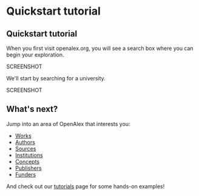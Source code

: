 # Quickstart tutorial

## Quickstart tutorial

When you first visit openalex.org, you will see a search box where you can begin your exploration.

SCREENSHOT

We'll start by searching for a university.

SCREENSHOT

## What's next?

Jump into an area of OpenAlex that interests you:

* [Works](the-data/works/)
* [Authors](the-data/authors/)
* [Sources](the-data/sources.md)
* [Institutions](the-data/institutions.md)
* [Concepts](the-data/concepts.md)
* [Publishers](the-data/publishers.md)
* [Funders](the-data/funders.md)

And check out our [tutorials](additional-help/tutorials.md) page for some hands-on examples!
